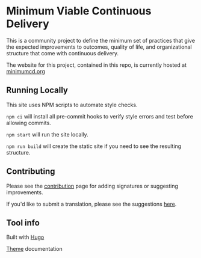 # Minimum Viable Continuous Delivery

This is a community project to define the minimum set of practices that give the expected improvements to outcomes, quality of life, and organizational structure that come with continuous delivery.

The website for this project, contained in this repo, is currently hosted at [minimumcd.org](https://minimumcd.org/minimumcd/)

## Running Locally

This site uses NPM scripts to automate style checks.

`npm ci` will install all pre-commit hooks to verify style errors and test before allowing commits.

`npm start` will run the site locally.

`npm run build` will create the static site if you need to see the resulting structure.

## Contributing

Please see the [contribution](CONTRIBUTING.md) page for adding signatures or suggesting improvements.

If you'd like to submit a translation, please see the suggestions [here](TRANSLATING.md).

## Tool info

Built with [Hugo](https://gohugo.io/)

[Theme](https://docport.netlify.app/docport-theme/) documentation
